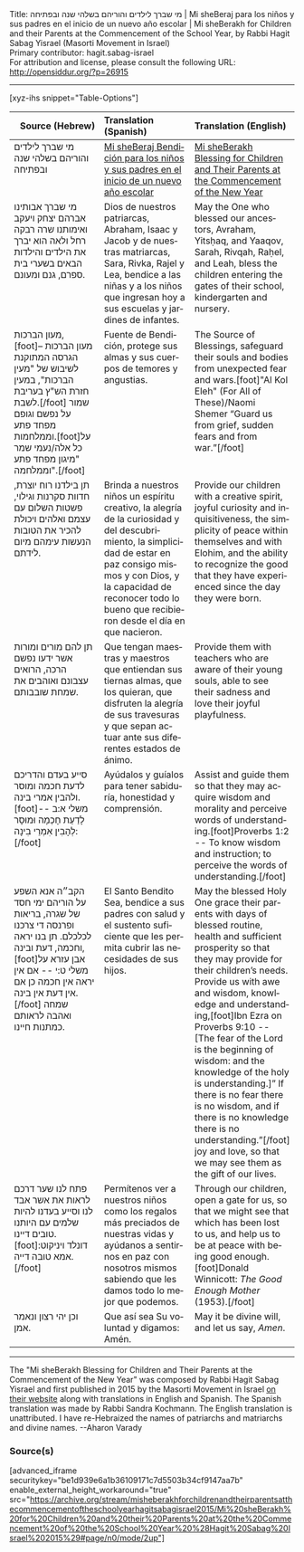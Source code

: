 <html>
<head></head>
<body>
Title: מי שברך לילדים והוריהם בשלהי שנה ובפתיחה | Mi sheBeraj para los niños y sus padres en el inicio de un nuevo año escolar | Mi sheBerakh for Children and their Parents at the Commencement of the School Year, by Rabbi Hagit Sabag Yisrael (Masorti Movement in Israel)<br />
Primary contributor: hagit.sabag-israel<br />
For attribution and license, please consult the following URL: <a href="http://opensiddur.org/?p=26915">http://opensiddur.org/?p=26915</a>
<p />
<hr />

[xyz-ihs snippet="Table-Options"]<table style="width: 100%;margin-left: auto;margin-right: auto;" class="draggable">
<thead><tr><th id="x" style="text-align: right;">Source (Hebrew)</th><th style="text-align: left;">Translation (Spanish)</th><th style="text-align: left;">Translation (English)</th></tr></thead>
<tbody>
<tr><td style="vertical-align:top;" width="33%">
<div class="liturgy" lang="he">
מי שברך לילדים והוריהם בשלהי שנה ובפתיחה
</span></div></td>

<td style="vertical-align:top;" width="33%">
<div class="spanish" lang="es">
<u>Mi sheBeraj Bendición para los niños y sus padres en el inicio de un nuevo año escolar</u>
</span></div></td>
 
<td style="vertical-align:top;" width="33%">
<div class="english" lang="en">
<u>Mi sheBerakh Blessing for Children and Their Parents at the Commencement of the New Year</u>
</div></td></tr>


<tr><td style="vertical-align:top;" width="33%">
<div class="liturgy" lang="he">
מי שברך אבותינו אברהם יצחק ויעקב ואימותנו שרה רבקה רחל ולאה הוא יברך את הילדים והילדות הבאים בשערי בית ספרם, גנם ומעונם.
</span></div></td>

<td style="vertical-align:top;" width="33%">
<div class="spanish" lang="es">
Dios de nuestros patriarcas, Abraham, Isaac y Jacob y de nuestras matriarcas, Sara, Rivka, Rajel y Lea, bendice a las niñas y a los niños que ingresan hoy a sus escuelas y jardines de infantes.
</span></div></td>
 
<td style="vertical-align:top;" width="33%">
<div class="english" lang="en">
May the One who blessed our ancestors, Avraham, Yitsḥaq, and Yaaqov, Sarah, Rivqah, Raḥel, and Leah, bless the children entering the gates of their school, kindergarten and nursery.
</div></td></tr>


<tr><td style="vertical-align:top;" width="33%">
<div class="liturgy" lang="he">
מעון הברכות,[foot]מעון הברכות – הגרסה המתוקנת לשיבוש של "מעין הברכות", במעין חזרת הש"ץ בעריבת לשבת.[/foot] שמור על נפשם וגופם מפחד פתע וממלחמות.[foot]על כל אלה/נעמי שמר "מיגון מפחד פתע וממלחמה".[/foot]
</span></div></td>
 
<td style="vertical-align:top;" width="33%">
<div class="spanish" lang="es">
Fuente de Bendición, protege sus almas y sus cuerpos de temores y angustias.
</span></div></td>
 
<td style="vertical-align:top;" width="33%">
<div class="english" lang="en">
The Source of Blessings, safeguard their souls and bodies from unexpected fear and wars.[foot]"Al Kol Eleh" (For All of These)/Naomi Shemer “Guard us from grief, sudden fears and from war.”[/foot]
</div></td></tr>


<tr><td style="vertical-align:top;" width="33%">
<div class="liturgy" lang="he">
תן בילדנו רוח יוצרת, חדוות סקרנות וגילוי, פשטות השלום עם עצמם ואלהים ויכולת להכיר את הטובות הנעשות עימהם מיום לידתם.
</span></div></td>

<td style="vertical-align:top;" width="33%">
<div class="spanish" lang="es">
Brinda a nuestros niños un espíritu creativo, la alegría de la curiosidad y del descubrimiento, la simplicidad de estar en paz consigo mismos y con Dios, y la capacidad de reconocer todo lo bueno que recibieron desde el día en que nacieron.
</span></div></td>
 
<td style="vertical-align:top;" width="33%">
<div class="english" lang="en">
Provide our children with a creative spirit, joyful curiosity and inquisitiveness, the simplicity of peace within themselves and with Elohim, and the ability to recognize the good that they have experienced since the day they were born.
</div></td></tr>


<tr><td style="vertical-align:top;" width="33%">
<div class="liturgy" lang="he">
תן להם מורים ומורות אשר ידעו נפשם הרכה, הרואים עצבונם ואוהבים את שמחת שובבותם. 
</span></div></td>

<td style="vertical-align:top;" width="33%">
<div class="spanish" lang="es">
Que tengan maestras y maestros que entiendan sus tiernas almas, que los quieran, que disfruten la alegría de sus travesuras y que sepan actuar ante sus diferentes estados de ánimo. 
</span></div></td>
 
<td style="vertical-align:top;" width="33%">
<div class="english" lang="en">
Provide them with teachers who are aware of their young souls, able to see their sadness and love their joyful playfulness.
</div></td></tr>


<tr><td style="vertical-align:top;" width="33%">
<div class="liturgy" lang="he">
סייע בעדם והדריכם לדעת חכמה ומוסר ולהבין אמרי בינה.[foot]משלי א:ב -- לָדַעַת חָכְמָה וּמוּסָר לְהָבִין אִמְרֵי בִינָה:[/foot]
</span></div></td>

<td style="vertical-align:top;" width="33%">
<div class="spanish" lang="es">
Ayúdalos y guíalos para tener sabiduría, honestidad y comprensión.
</span></div></td>
 
<td style="vertical-align:top;" width="33%">
<div class="english" lang="en">
Assist and guide them so that they may acquire wisdom and morality and perceive words of understanding.[foot]Proverbs 1:2 -- To know wisdom and instruction; to perceive the words of understanding.[/foot]
</div></td></tr>


<tr><td style="vertical-align:top;" width="33%">
<div class="liturgy" lang="he">
הקב״ה אנא השפע על הוריהם ימי חסד של שגרה, בריאות ופרנסה די צרכנו לכלכלם. תן בנו יראה וחכמה, דעת ובינה,[foot]אבן עזרא על משלי ט:י -- אם אין יראה אין חכמה כן אם אין דעת אין בינה.[/foot] שמחה ואהבה לראותם כמתנות חיינו. 
</span></div></td>

<td style="vertical-align:top;" width="33%">
<div class="spanish" lang="es">
El Santo Bendito Sea, bendice a sus padres con salud y el sustento suficiente que les permita cubrir las necesidades de sus hijos.
</span></div></td>
 
<td style="vertical-align:top;" width="33%">
<div class="english" lang="en">
May the blessed Holy One grace their parents with days of blessed routine, health and sufficient prosperity so that they may provide for their children’s needs. Provide us with awe and wisdom, knowledge and understanding,[foot]Ibn Ezra on Proverbs 9:10 -- [The fear of the Lord is the beginning of wisdom: and the knowledge of the holy is understanding.]” If there is no fear there is no wisdom, and if there is no knowledge there is no understanding.”[/foot] joy and love, so that we may see them as the gift of our lives.
</div></td></tr>


<tr><td style="vertical-align:top;" width="33%">
<div class="liturgy" lang="he">
פתח לנו שער דרכם לראות את אשר אבד לנו וסייע בעדנו להיות שלמים עם היותנו טובים דיינו.[foot]דונלד ויניקוט: אמא טובה דייה.[/foot]
</span></div></td>

<td style="vertical-align:top;" width="33%">
<div class="spanish" lang="es">
Permítenos ver a nuestros niños como los regalos más preciados de nuestras vidas y ayúdanos a sentirnos en paz con nosotros mismos sabiendo que les damos todo lo mejor que podemos.
</span></div></td>
 
<td style="vertical-align:top;" width="33%">
<div class="english" lang="en">
Through our children, open a gate for us, so that we might see that which has been lost to us, and help us to be at peace with being good enough.[foot]Donald Winnicott: <em>The Good Enough Mother</em> (1953).[/foot]
</div></td></tr>


<tr><td style="vertical-align:top;" width="33%">
<div class="liturgy" lang="he">
וכן יהי רצון ונאמר אמן.
</span></div></td>

<td style="vertical-align:top;" width="33%">
<div class="spanish" lang="es">
Que así sea Su voluntad y digamos: Amén.
</span></div></td>

<td style="vertical-align:top;" width="33%">
<div class="english" lang="en">
May it be divine will, and let us say, <em>Amen</em>.
</div></td></tr>
</tbody></table>

<hr />

The "Mi sheBerakh Blessing for Children and Their Parents at the Commencement of the New Year" was composed by Rabbi Hagit Sabag Yisrael and first published in 2015 by the Masorti Movement in Israel <a href="http://www.masorti.org.il/page.php?pid=2551">on their website</a> along with translations in English and Spanish. The Spanish translation was made by Rabbi Sandra Kochmann. The English translation is unattributed. I have re-Hebraized the names of patriarchs and matriarchs and divine names. --Aharon Varady

<h3>Source(s)</h3>

[advanced_iframe securitykey="be1d939e6a1b36109171c7d5503b34cf9147aa7b" enable_external_height_workaround="true" src="https://archive.org/stream/misheberakhforchildrenandtheirparentsatthecommencementoftheschoolyearhagitsabagisrael2015/Mi%20sheBerakh%20for%20Children%20and%20their%20Parents%20at%20the%20Commencement%20of%20the%20School%20Year%20%28Hagit%20Sabag%20Israel%202015%29#page/n0/mode/2up"]
</body>
</html>